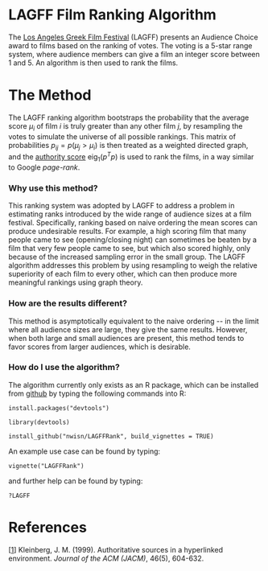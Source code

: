 # LAGFF Film Ranking Algorithm

The [Los Angeles Greek Film Festival](http://lagff.org/) (LAGFF) presents an Audience Choice award to films based on the ranking of votes. The voting is a 5-star range system, where audience members can give a film an integer score between 1 and 5. An algorithm is then used to rank the films.

# The Method
The LAGFF ranking algorithm bootstraps the probability that the average score $\mu_i$ of film $i$ is truly greater than any other film $j$, by resampling the votes to simulate the universe of all possible rankings. This matrix of probabilities $p_{ij}=p(\mu_j \gt \mu_i)$ is then treated as a weighted directed graph, and the [authority score](http://citeseerx.ist.psu.edu/viewdoc/summary?doi=10.1.1.418.3908) $\text{eig}_1(p^Tp)$ is used to rank the films, in a way similar to Google *page-rank*.

### Why use this method?
This ranking system was adopted by LAGFF to address a problem in estimating ranks introduced by the wide range of audience sizes at a film festival. Specifically, ranking based on naive ordering the mean scores can produce undesirable results. For example, a high scoring film that many people came to see (opening/closing night) can sometimes be beaten by a film that very few people came to see, but which also scored highly, only because of the increased sampling error in the small group. The LAGFF algorithm addresses this problem by using resampling to weigh the relative superiority of each film to every other, which can then produce more meaningful rankings using graph theory.

### How are the results different?
This method is asymptotically equivalent to the naive ordering -- in the limit where all audience sizes are large, they give the same results. However, when both large and small audiences are present, this method tends to favor scores from larger audiences, which is desirable. 

### How do I use the algorithm?
The algorithm currently only exists as an R package, which can be installed from [github](https://github.com/nwisn/LAGFFRank) by typing the following commands into R:

`install.packages("devtools")`

`library(devtools)`

`install_github("nwisn/LAGFFRank", build_vignettes = TRUE)`

An example use case can be found by typing:

`vignette("LAGFFRank")`

and further help can be found by typing:

`?LAGFF`


# References
[[1](http://citeseerx.ist.psu.edu/viewdoc/summary?doi=10.1.1.418.3908)] Kleinberg, J. M. (1999). Authoritative sources in a hyperlinked environment. *Journal of the ACM (JACM)*, 46(5), 604-632.



